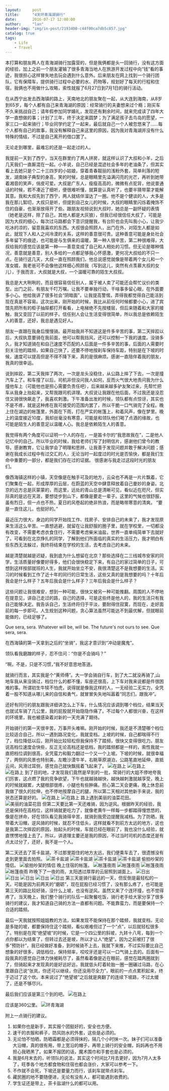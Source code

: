 ```yaml
---
layout:     post
title:      "4天环青海湖骑行"
date:       2016-07-17 12:00:00
author:     "lan"
header-img: "img/in-post/2193400-c44f00ca7db5c857.jpg"
catalog: true
tags:
    - Life
    - Travel
---
```


本打算和朋友两人在青海湖骑行加露营的，但是我俩都是头一回骑行，没有这方面的经验，加上之前一个朋友灌输了很多青海当地人在旅游开发过程中向“钱”看的事迹，我很担心这样冒失地去玩会遇到什么意外。后来朋友在网上找到一个骑行团队，它有保障车，提供骑行过程中必要的水、药物等，规划好了每天的行程和住宿，我俩也不用做什么攻略，索性就报了6月27日到7月1日的骑行活动。

在从西宁出发去西海镇的路上，天南地北的朋友聚在一起，从大连到海南，从8岁到65岁，每个人都有自己来青海湖的原因：经常骑行的夫妻想来过个瘾；刚买车不久来挑战自己；请年假参加同学婚礼，发现还有剩余时间，就来完成读了四年大学一直想做的事；计划了三年，终于决定来圆梦；为了满足孩子去鸟岛的愿望，一家三口一起来骑行；毕业同学约定了一起来，最后就自己一个人被忽悠来了……每个人都有自己的故事，我没有解释自己来这里的原因，因为我对青海湖并没有什么特殊的情结，不过是自己离开的借口罢了。

无论走到哪里，最难忘的还是一起走过的人。

我提前一天到了西宁，当天在群里约了两人拼房，就这样认识了大叔和小羊，之后几天我们一直厮混在一起。小羊说，自己已经是混迹社会多年的老油条了，但其实看上去她只是个二十三四岁的小姑娘，穿着青春靓丽的浅粉外套，简单利落的短发，湖南妹子典型的身高，笑的时候，总是眼睛里先溢满闪亮的光芒，再听到她带着湘音的笑声，俏皮可爱。大叔是广东人，瘦瘦高高的，微微有点驼背，他说普通话的时候，若不凑近了细听，便很难听懂，就算是认真听了，也要半猜带蒙才能解其意。我和大叔先到了西宁，两人就结伴溜达了一圈。他不是个健谈的人，大多是我在那儿絮叨，大叔只是听，但提到自己女儿的时候，大叔的眼睛里闪烁着掩饰不住的自豪，也渐渐放得开了些。跟朋友视频说到大叔时，她总是一副怀疑的表情（她老是这样，除了自己，其他人都是大灰狼），但我已经很信任大叔了，可能是因为大叔的细心，每次过马路都会下意识提醒我，有台阶也会先叫我小心，让我少吃冰的凉的，留意我喜欢的东西。大叔很会照顾人，出门在外，对陌生人都是如此，就现下人和人之间冷漠的关系，这样的善意很可贵。这种善意可能是身处社会多年留下的痕迹，也可能是与生俱来的温暖，第一种人很辛苦，第二种很难得，大叔给我的感觉应该是第一种——善意变成了自己和人相处的习惯。但无论是哪种情况，善意就是善意，别人多给的一点都足够我心怀感激，更何况大叔给的不只一点。在骑行这几天，大叔一直在照顾我们，他总说感觉就像是带着两个女儿和一个准女婿，我老爸可不会像他这样细心照顾我（写到这儿，突然有点羡慕大叔的女儿），于我而言，大叔就是大叔，一个温暖可靠的陌生大叔叔。

我总是大大咧咧的，而且很容易信任别人，属于被人卖了可能还会帮忙议价的类型。出门之前，有朋友千叮万嘱，让我不要单独行动，干啥事多留心眼，在外面要多小心。他给我讲了很多社会“阴暗面”，让我提高警惕，弄得我都觉得自己能活到现在真是不容易。这次出来，刚开始的时候，我比从前任何时候都要小心，进了宾馆先把所有的柜子抽屉都打开看看，上电梯绝不先按楼层，但后来随着和大家的接触，我又变回了以前的样子。信任别人会让生活变得很简单，所以我总是依赖陌生人的善意，还好，我总是遇见好人。

朋友一直跟在我身后慢慢骑。最开始我并不知道这是件多辛苦的事，第二天摔跤以后，大叔执意要骑在我前面，他可以帮我挡风，还可以控制一下我的速度。没骑多久，我才知道骑在和自己速度不匹配的人后面是一件多辛苦的事，后面的人需要时刻关注他的踏频，如果自己快了，还要不停地按刹车保持车距，特别是在下坡的时候，速度可以提高但是不得不降下来，真的是很麻烦。感谢一直陪伴着我的朋友，我真的很幸运。

说到摔跤，第二天我摔了两次，一次是龙头没稳住，从公路上摔了下去，一次是撞汽车上了。和车撞了以后，司机非但没问我人如何，反而火气很大地责问我为什么撞他车上（可能他也是担心需要负责任吧），后来越来越多驴友聚过来，先帮忙把车从我身上抬起来，又帮我跟司机讲理。大叔说让我跟在他后面，不过我还是没忍住又骑很快飙走了，我喜欢刺激。下午准备出发的时候，领队都有点惊讶，其实也不是不疼，就是这种疼在我可接受的范围内罢了，所以干脆一口气骑完了全程。晚上住在湖边的帐篷里，外面在下雨，打在严实的帐篷上，和着风声，像在梦里。晚上的温度接近10度，我却丝毫没有寒意，可能是和领队他们喝了点酒的缘故，也可能是陌生人的善意足以温暖人心。我总是依赖陌生人的善意。

我觉得有两个角度可以证明一个人的存在，一是笛卡尔的“我思故我在”，二是他人记忆中的自己。所以毕业的时候，我给老师们写了封明信片，感谢他们曾今的教导。感谢教育，它让我学会了明理和思辨，让我善于发现问题并敢于解决问题；感谢在我成长过程中有过交汇的人，无论当时一起度过的时光是否愉快，都是我们生命中重要的一部分，都是我们存在过的证据。
很感谢与我走过这段时光的朋友们。

像西海镇这样的小镇，天空像是在触手可及的地方，云朵也不再是一片片飘着，它们聚集在一起，形成厚厚的云层，在蔚蓝的天空中肆意释放着自己曼妙的身姿。北京的远方总是灰蒙蒙的，而这里，远处的青山总是清晰可见，看似近在咫尺，但实际真的是远在天涯，要想徒步到山下，都像是要走一辈子。这里的气候也很舒服，虽有烈日，但一点也不热，夏日的风卷起的绝非热浪，而是略带寒意的清爽。
“要是一直住这儿，也挺好的。”

最近压力很大，身边的同学开始找工作、找房子、安排自己的未来了，我才发现原来生活这么辛苦。一直想逃避，就留在让我舒服的圈子里，就在学校里，一切都没有改变，不需要考虑衣食住行，不需要考虑柴米油盐，世界一直单纯简单下去就好了。可看到在北京挣扎的同学，了解到他们所面临的真实的生活压力，我才明白有些东西无法躲过，我终将结束在学校的生活，去考虑自己的未来。

越是清楚就越是迟疑，我到底为什么想留在北京？那些选择在二三线城市安家的同学，生活质量好像要好得多，他们会很快稳定下来，有自己的家过简单的日子，可想到这样按部就班的人生，我就开始坐立不安，我很清楚这不是我想要的生活。实习的时候看到工作了近十年的同行的日常生活，这些又真的是我想要的吗？十年后我会是什么样子？五年后我会是什么样子？三年后我会是什么样子？

这些问题让我很难安，想到一种可能，很快又被另一种可能推翻。周围的人不停地在提意见，讲自己走过的路，自己的选择，可是这些终是他人的，我的生活只有我自己能够决定。我告诉自己，生活终将归于平淡，要耐得住寂寞，而现在，走好面前的每一步即可。人生规划这种问题，贪心算法虽然可能达不到最优解，但就眼前能做的，已经足够了。

Que sera, sera. Whatever will be, will be. The future's not ours to see. Que sera, sera.

在西海镇的第一天拿到之后的“坐骑”，我这才意识到“冲动是魔鬼”。

领队看我磨蹭的样子，忍不住问：“你是不会骑吗？”

“啊，不是，只是不习惯，”我不好意思地答道。

就骑行而言，其实我是个“黄师傅”。大一学会骑自行车，到了大二就没再骑了,山地车我从来没骑过，档位什么的都不懂，车座还很高，上下车对我来说都是件很困难的事。所谓初生牛犊不怕虎，说得就是像我这样的人，一无经验二无实力，全凭着一股不知道从哪儿来的自信和勇气，就冒冒失失地叫嚣着“同志们，跟我冲”。

还好有同行的朋友跟我详细讲怎么上下车，什么情况应该调到哪个档位，结果当天也就试车骑了几公里，我的屁股就开始隐隐作痛了。不过每个人都很兴奋，在这样的环境里，我也被感染着对新的一天充满了期待。

开始骑行的第一天很辛苦，万事开头难嘛。刚开始的时候，我还是不清楚哪个档位比较适合自己，所以一遇到路况变化，我就变档。上坡的时候，自己都喘得不行了，档位降低以后，刚开始比较轻松但我保持不了踏频，很快又变得很吃力。朋友说高档位速度会快些，反正无论高档还是低档，我的踏频都是一样的，索性我就一直把档位调到很高，全凭蛮力和毅力翻过一个又一个上坡。下坡的时候，就很幸福了，两侧的风景也特别美，左瞻沙漠牛羊，右眺草原湖泊，公路笔直地延伸，直抵云间，风滑过耳侧，感觉自己就快飘摇着飞起来了。
![在路上](/img/in-post/2193400-61545620a14be819.jpg)
![在路上](/img/in-post/2193400-9ddc834ae95ad2fd.jpg)
![在路上](/img/in-post/2193400-9339078aba44dd94.jpg)
到了目的地，才发现我们竟然是早到的一批，常骑行的大姐不停地夸我们厉害，这点燃了我的竞争欲望，下午也就越骑越快，越快越刺激就越享受，晚上的时候就越累，大腿根部很疼，小腿也有些肿痛。担心第二天会更痛，晚上休息前我做了很久的拉伸，也不停地按摩自己的腿，所以第二天相对其他新手来说，我的状态还算是好的。
![在路上](/img/in-post/2193400-c1c34b06e896c040.jpg)
![在路上](/img/in-post/2193400-519c0de069569954.jpg)
路上遇到美丽的油菜花田。
![美丽的油菜花田](/img/in-post/2193400-dfa25bd5a797acb4.jpg)
但第二天要比第一天还难骑，因为逆风。根据昨天的经验，我还是保持在高档位，这样骑就更吃力了，就像老黄牛一样每一步都踏得慢悠悠的，像是在拼命，好在领队看见我骑得辛苦，就骑到我旁边提醒我减档。为了防晒，我带着大沿帽，逆风骑的时候，就忍不住低头，这样就看不到前方太远的地方，这也是我第二次摔跤的原因，抬起头的时候，车就已经在眼前了，我也没什么经验，就直愣愣地撞上去了。所以，讲道理主要还是我的原因，不过当时司机的态度还是有点太过分了，还好，我不是一个人。

第二天还去了茶卡盐湖，不过那里距住的地方太远，我们便乘车去了，很遗憾没有走到更里面去拍照。
![茶卡盐湖](/img/in-post/2193400-ebc67a3d9656ea8e.jpg)
![茶卡盐湖](/img/in-post/2193400-c531ce91457b702b.jpg)
![茶卡盐湖](/img/in-post/2193400-b8ac3fec507aeed0.jpg)
![茶卡盐湖](/img/in-post/2193400-7b3888aa4a289807.jpg)
偷拍吵架的情侣。
![偷拍吵架的情侣](/img/in-post/2193400-b266bb3b3c2c748f.jpg)
晚上住宿的帐篷。
![帐篷夜雨](/img/in-post/2193400-1824f5c865e6d6e8.jpg)
![帐篷夜雨](/img/in-post/2193400-bf06012b21241387.jpg)
![帐篷夜雨](/img/in-post/2193400-de741080c39856fd.jpg)
![帐篷夜雨](/img/in-post/2193400-cb7ec32db6e2a20b.jpg)
昨晚下了一夜的雨，太阳透过厚厚的云层照到湖面上。
![日出](/img/in-post/2193400-7a361e1db38a4fc4.jpg)
![日出](/img/in-post/2193400-82f14bf0d3425312.jpg)
![日出](/img/in-post/2193400-c44f00ca7db5c857.jpg)
![日出](/img/in-post/2193400-6de2f3e4957bb1aa.jpg)
![日出](/img/in-post/2193400-0ca4da2cc7d3e959.jpg)
第三天是骑行最远的一天，但反倒是最轻松的一天。可能是因为前两天的“磨砺”，现在屁股已经习惯了，没有那么疼了，也可能是第三天的路比较好骑，没什么上坡，也没有逆风。虽然又来了个连环撞，也不觉得疼了。当天晚上，我们整个骑行的队伍一起聚餐吃饭，骑行老手给大家分享了很多骑行的建议，我才知道自己骑的方法一直都有问题。不能靠蛮力，而是要保持一个合适的踏频。

最后一天我就按照姐姐教的方法，如果发现不能保持在那个踏频，我就变档，无论是多陡的坡，都要保持住这个踏频，看似艰难但过了一个“点”，以后就轻松很多了。特别是在爬“绝望坡”的时候，它是一个四公里的斜坡，九转十八弯，每到一个点你都以为结束了，但转过去还是坡，所以才让人“绝望”。因为之前被打了很多“预防针”，我已经做好准备，到时候骑不上去，我就下来推，不过实际要比自己想象的好很多，调低档位，保持频率，咬咬牙还是可以一口气骑上去的。后面有一段我真的感觉自己体力快被耗尽了，虽然看着像是近在眼前，感觉在踏两圈就到了，但骑起来才发现真的是好远好远，我就低头盯着轮胎一圈一圈碾过马路，在心里跟自己说“张岚，你还可以继续，你还没用尽全力”，眼前的一点点累积起来，终于迈过了这个坎。本来说过了“绝望坡”之后就是爽翻了的连续下坡路，不过太缓了，还是不够尽兴。

最后我们应该是第三个到的吧。
![在路上](/img/in-post/2193400-fc36f857f84fe511.jpg)

应该是360公里。
![环青海湖](/img/in-post/2193400-5e3176b216e7b8a9.jpg)


附上一点骑行的建议。
1. 如果你也是新手，其实报个团挺好的，安全也方便。
2. 速干的衣服和裤子，防风防水的外套，这些是必须的。
3. 无论怕不怕晒，防晒霜都是必须得抹的，隔几个小时抹一次。妹子们可以准备大沿帽，真的很有用，带上宽沿的帽子，再带上骑行的安全帽，妈妈再也不用担心我晒黑了。如果不报团的话，魔术围巾和手套也是必须的。
4. 我是6月末去的，听领队的说法，其实这个时间比7月去更好，因为7月人太多了，旺季各个地方都食物和住宿也都会涨价，大家可以参考一下。
5. 不作就不会死，下坡还是要量力而行，该刹车就带点刹车。
6. 藏民圈的地不要随便进，无论有没有人，都可能遇到收费的。
7. 学生证还是带上，茶卡盐湖什么的都可以用。